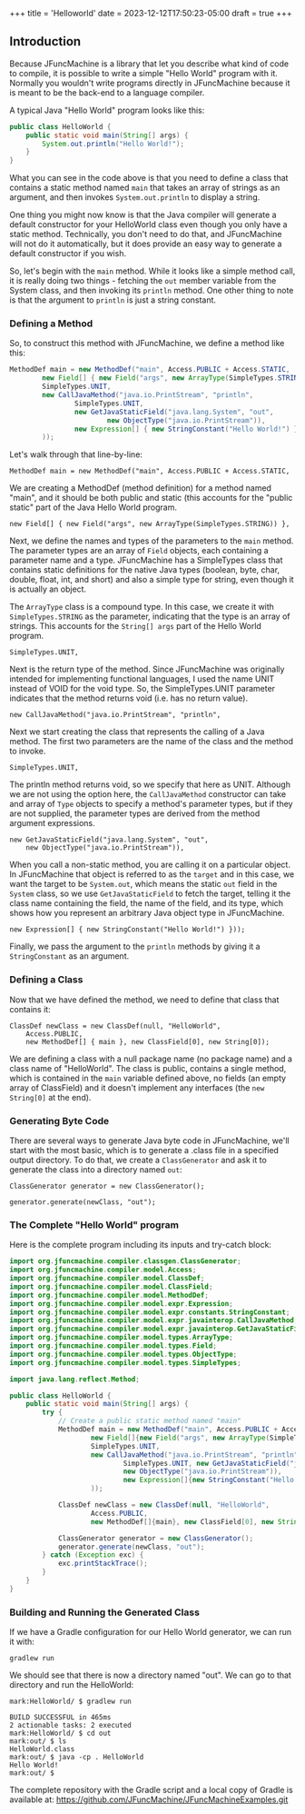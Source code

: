 +++
title = 'Helloworld'
date = 2023-12-12T17:50:23-05:00
draft = true
+++
## Introduction

Because JFuncMachine is a library that let you describe what kind of
code to compile, it is possible to write a simple "Hello World" program
with it. Normally you wouldn't write programs directly in JFuncMachine
because it is meant to be the back-end to a language compiler.

A typical Java "Hello World" program looks like this:
```java
public class HelloWorld {
    public static void main(String[] args) {
        System.out.println("Hello World!");
    }
}
```

What you can see in the code above is that you need to define
a class that contains a static method named `main` that takes
an array of strings as an argument, and then invokes
`System.out.println` to display a string.

One thing you might now know is that the Java compiler will generate
a default constructor for your HelloWorld class even though you only
have a static method. Technically, you don't need to do that, and
JFuncMachine will not do it automatically, but it does provide
an easy way to generate a default constructor if you wish.

So, let's begin with the `main` method. While it looks like a simple
method call, it is really doing two things - fetching the `out`
member variable from the System class, and then invoking its `println`
method.  One other thing to note is that the argument to `println` is just
a string constant.

### Defining a Method
So, to construct this method with JFuncMachine,
we define a method like this:

```java
MethodDef main = new MethodDef("main", Access.PUBLIC + Access.STATIC,
        new Field[] { new Field("args", new ArrayType(SimpleTypes.STRING)) },
        SimpleTypes.UNIT,
        new CallJavaMethod("java.io.PrintStream", "println",
                SimpleTypes.UNIT,
                new GetJavaStaticField("java.lang.System", "out",
                        new ObjectType("java.io.PrintStream")),
                new Expression[] { new StringConstant("Hello World!") }
        ));
```

Let's walk through that line-by-line:

```
MethodDef main = new MethodDef("main", Access.PUBLIC + Access.STATIC,
```

We are creating a MethodDef (method definition) for a method named
"main", and it should be both public and static (this accounts for the
"public static" part of the Java Hello World program.


```
new Field[] { new Field("args", new ArrayType(SimpleTypes.STRING)) },
```

Next, we define the names and types of the parameters to the `main` method.
The parameter types are an array of `Field` objects, each containing
a parameter name and a type. JFuncMachine has a SimpleTypes class that
contains static definitions for the native Java types (boolean, byte, char,
double, float, int, and short) and also a simple type for string, even
though it is actually an object.

The `ArrayType` class is a compound type. In this case, we create it
with `SimpleTypes.STRING` as the parameter, indicating that the type
is an array of strings. This accounts for the `String[] args` part
of the Hello World program.

```
SimpleTypes.UNIT,
```
Next is the return type of the method. Since JFuncMachine was originally
intended for implementing functional languages, I used the name UNIT
instead of VOID for the void type. So, the SimpleTypes.UNIT parameter
indicates that the method returns void (i.e. has no return value).

```
new CallJavaMethod("java.io.PrintStream", "println",
```

Next we start creating the class that represents the calling of a Java
method. The first two parameters are the name of the class and the
method to invoke.

```
SimpleTypes.UNIT,
```

The println method returns void, so we specify that here as UNIT. Although
we are not using the option here, the `CallJavaMethod` constructor can
take and array of `Type` objects to specify a method's parameter types,
but if they are not supplied, the parameter types are derived from the
method argument expressions.

```
new GetJavaStaticField("java.lang.System", "out",
    new ObjectType("java.io.PrintStream")),
```

When you call a non-static method, you are calling it on a particular
object. In JFuncMachine that object is referred to as the `target` and
in this case, we want the target to be `System.out`, which means the
static `out` field in the `System` class, so we use `GetJavaStaticField`
to fetch the target, telling it the class name containing the field,
the name of the field, and its type, which shows how you represent
an arbitrary Java object type in JFuncMachine.

```
new Expression[] { new StringConstant("Hello World!") }));
```

Finally, we pass the argument to the `println` methods by giving it
a `StringConstant` as an argument.

### Defining a Class
Now that we have defined the method, we need to define that class that
contains it:

```
ClassDef newClass = new ClassDef(null, "HelloWorld",
    Access.PUBLIC,
    new MethodDef[] { main }, new ClassField[0], new String[0]);
```

We are defining a class with a null package name (no package name)
and a class name of "HelloWorld". The class is public, contains a
single method, which is contained in the `main` variable defined above,
no fields (an empty array of ClassField) and it doesn't implement
any interfaces (the `new String[0]` at the end).

### Generating Byte Code
There are several ways to generate Java byte code in JFuncMachine, we'll
start with the most basic, which is to generate a .class file in
a specified output directory. To do that, we create a `ClassGenerator`
and ask it to generate the class into a directory named `out`:

```
ClassGenerator generator = new ClassGenerator();

generator.generate(newClass, "out");
```

### The Complete "Hello World" program

Here is the complete program including its inputs and try-catch block:

```java
import org.jfuncmachine.compiler.classgen.ClassGenerator;
import org.jfuncmachine.compiler.model.Access;
import org.jfuncmachine.compiler.model.ClassDef;
import org.jfuncmachine.compiler.model.ClassField;
import org.jfuncmachine.compiler.model.MethodDef;
import org.jfuncmachine.compiler.model.expr.Expression;
import org.jfuncmachine.compiler.model.expr.constants.StringConstant;
import org.jfuncmachine.compiler.model.expr.javainterop.CallJavaMethod;
import org.jfuncmachine.compiler.model.expr.javainterop.GetJavaStaticField;
import org.jfuncmachine.compiler.model.types.ArrayType;
import org.jfuncmachine.compiler.model.types.Field;
import org.jfuncmachine.compiler.model.types.ObjectType;
import org.jfuncmachine.compiler.model.types.SimpleTypes;

import java.lang.reflect.Method;

public class HelloWorld {
    public static void main(String[] args) {
        try {
            // Create a public static method named "main"
            MethodDef main = new MethodDef("main", Access.PUBLIC + Access.STATIC,
                    new Field[]{new Field("args", new ArrayType(SimpleTypes.STRING))},
                    SimpleTypes.UNIT,
                    new CallJavaMethod("java.io.PrintStream", "println",
                            SimpleTypes.UNIT, new GetJavaStaticField("java.lang.System", "out",
                            new ObjectType("java.io.PrintStream")),
                            new Expression[]{new StringConstant("Hello World!")}
                    ));

            ClassDef newClass = new ClassDef(null, "HelloWorld",
                    Access.PUBLIC,
                    new MethodDef[]{main}, new ClassField[0], new String[0]);

            ClassGenerator generator = new ClassGenerator();
            generator.generate(newClass, "out");
        } catch (Exception exc) {
            exc.printStackTrace();
        }
    }
}
```

### Building and Running the Generated Class

If we have a Gradle configuration for our Hello World generator,
we can run it with:
```shell
gradlew run
```

We should see that there is now a directory named "out". We can go to that
directory and run the HelloWorld:

```
mark:HelloWorld/ $ gradlew run

BUILD SUCCESSFUL in 465ms
2 actionable tasks: 2 executed
mark:HelloWorld/ $ cd out
mark:out/ $ ls
HelloWorld.class
mark:out/ $ java -cp . HelloWorld
Hello World!
mark:out/ $ 
```

The complete repository with the Gradle script and a local copy of
Gradle is available at: https://github.com/JFuncMachine/JFuncMachineExamples.git


